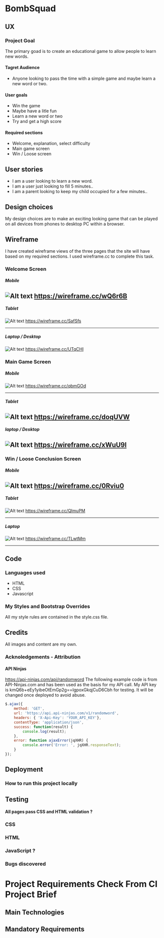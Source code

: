 # BombSquad

## UX
### Project Goal
The primary goad is to create an educational game to allow people to learn new words.

#### Tagret Audience

* Anyone looking to pass the time with a simple game and maybe learn a new word or two.

#### User goals
* Win the game
* Maybe have a litle fun
* Learn a new word or two
* Try and get a high score
#### Required sections
* Welcome, explanation, select difficulty
* Main game screen
* Win / Loose screen


## User stories

* I am a user looking to learn a new word.
* I am a user just looking to fill 5 minutes..
* I am a parent looking to keep my child occupied for a few minutes..

## Design choices

My design choices are to make an exciting looking game that can be played on all devices from phones to desktop PC within a browser.
## Wireframe
I have created wireframe views of the three pages that the site will have based on my required sections. I used wireframe.cc to complete this task.

### Welcome Screen

##### Mobile
![Alt text](assets/images/Wire_Mobile_Welcome.JPG "a title")
https://wireframe.cc/wQ6r6B
---
##### Tablet
![Alt text](assets/images/Wire_Tablet_Welcome.JPG "a title")
https://wireframe.cc/SafSfs

---
##### Laptop / Desktop
![Alt text](assets/images/Wire_Desktop_Welcome.JPG "a title")
https://wireframe.cc/UTqCHl
### Main Game Screen

##### Mobile
![Alt text](assets/images/Wire_Mobile_Game.JPG "a title")
https://wireframe.cc/qbmGOd

---
##### Tablet
![Alt text](assets/images/Wire_Tablet_Game.JPG "a title")
https://wireframe.cc/doqUVW
---
##### laptop / Desktop
![Alt text](assets/images/Wire_Desktop_Game.JPG "a title")
https://wireframe.cc/xWuU9l
---

### Win / Loose Conclusion Screen

##### Mobile
![Alt text](assets/images/Wire_Mobile_Conclusion.JPG "a title")
https://wireframe.cc/0Rviu0
---
##### Tablet
![Alt text](assets/images/Wire_Tablet_Conclusion.JPG "a title")
https://wireframe.cc/QImuPM

---
##### Laptop
![Alt text](assets/images/Wire_Desktop_Conclusion.JPG "a title")
https://wireframe.cc/TLwtMm

---

## Code

### Languages used
* HTML
* CSS
* Javascript

### My Styles and Bootstrap Overrides

All my style rules are contained in the style.css file.

## Credits
All images and content are my own.

### Acknoledgements - Attribution

#### API Ninjas

https://api-ninjas.com/api/randomword
The following example code is from API-Ninjas.com and has been used as the basis for my API call. My API key is kmQ6b+eEy1yibeOtEmGp2g==IgpoxGkqjCuD6Cbh for testing. It will be changed once deployed to avoid abuse.
```javascript
$.ajax({
    method: 'GET',
    url: 'https://api.api-ninjas.com/v1/randomword',
    headers: { 'X-Api-Key': 'YOUR_API_KEY'},
    contentType: 'application/json',
    success: function(result) {
        console.log(result);
    },
    error: function ajaxError(jqXHR) {
        console.error('Error: ', jqXHR.responseText);
    }
});
```

## Deployment

### How to run this project locally


## Testing

#### All pages pass CSS and HTML validation ?
### CSS

### HTML

### JavaScript ?


### Bugs discovered


# Project Requirements Check From CI Project Brief

## Main Technologies


## Mandatory Requirements



